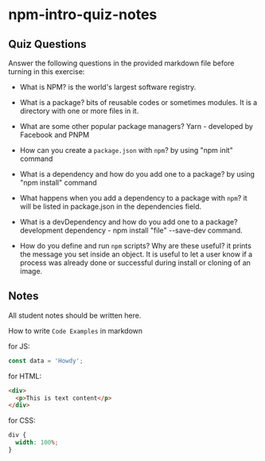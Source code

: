# npm-intro-quiz-notes

## Quiz Questions

Answer the following questions in the provided markdown file before turning in this exercise:

- What is NPM?
  is the world's largest software registry.

- What is a package?
  bits of reusable codes or sometimes modules. It is a directory with one or more files in it.

- What are some other popular package managers?
  Yarn - developed by Facebook and PNPM

- How can you create a `package.json` with `npm`?
  by using "npm init" command

- What is a dependency and how do you add one to a package?
  by using "npm install" command

- What happens when you add a dependency to a package with `npm`?
  it will be listed in package.json in the dependencies field.

- What is a devDependency and how do you add one to a package?
  development dependency - npm install "file" --save-dev command.

- How do you define and run `npm` scripts? Why are these useful?
  it prints the message you set inside an object. It is useful to let a user know if a process was already done or successful during install or cloning of an image.

## Notes

All student notes should be written here.

How to write `Code Examples` in markdown

for JS:

```javascript
const data = 'Howdy';
```

for HTML:

```html
<div>
  <p>This is text content</p>
</div>
```

for CSS:

```css
div {
  width: 100%;
}
```
